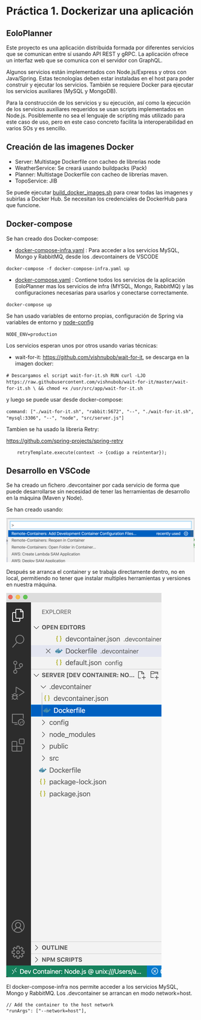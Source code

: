 # Práctica 1. Dockerizar una aplicación

## EoloPlanner

Este proyecto es una aplicación distribuida formada por diferentes servicios que se comunican entre sí usando API REST y gRPC. La aplicación ofrece un interfaz web que se comunica con el servidor con GraphQL. 

Algunos servicios están implementados con Node.js/Express y otros con Java/Spring. Estas tecnologías deben estar instaladas en el host para poder construir y ejecutar los servicios. También se requiere Docker para ejecutar los servicios auxiliares (MySQL y MongoDB).

Para la construcción de los servicios y su ejecución, así como la ejecución de los servicios auxiliares requeridos se usan scripts implementados en Node.js. Posiblemente no sea el lenguaje de scripting más utilizado para este caso de uso, pero en este caso concreto facilita la interoperabilidad en varios SOs y es sencillo.

## Creación de las imagenes Docker

- Server: Multistage Dockerfile con cacheo de librerias node
- WeatherService: Se creará usando buildpacks (Pack)
- Planner: Multistage Dockerfile con cacheo de librerías
maven.
- TopoService: JIB

Se puede ejecutar [build_docker_images.sh](build_docker_images.sh) para crear todas las imagenes y subirlas a Docker Hub. Se necesitan los credenciales de DockerHub para que funcione.

## Docker-compose

Se han creado dos Docker-compose:

- [docker-compose-infra.yaml](docker-compose-infra.yaml) :  Para acceder a los servicios MySQL, Mongo y RabbitMQ, desde los .devcontainers de VSCODE

`docker-compose -f docker-compose-infra.yaml up`

- [docker-compose.yaml](docker-compose.yaml) :  Contiene todos los servicios de la aplicación EoloPlanner mas los servicios de infra (MYSQL, Mongo, RabbitMQ) y las configuraciones necesarias para usarlos y conectarse correctamente.

`docker-compose up`

Se han usado variables de entorno propias, configuración de Spring via variables de entorno y [node-config](https://github.com/node-config/node-config)

`NODE_ENV=production`

Los servicios esperan unos por otros usando varias técnicas:
- wait-for-it: https://github.com/vishnubob/wait-for-it, se descarga en la imagen docker:

`# Descargamos el script wait-for-it.sh
RUN curl -LJO https://raw.githubusercontent.com/vishnubob/wait-for-it/master/wait-for-it.sh \
&& chmod +x /usr/src/app/wait-for-it.sh`

y luego se puede usar desde docker-compose:

`command: ["./wait-for-it.sh", "rabbit:5672", "--", "./wait-for-it.sh", "mysql:3306", "--", "node", "src/server.js"]`

Tambien se ha usado la libreria Retry:

https://github.com/spring-projects/spring-retry

        retryTemplate.execute(context -> {codigo a reintentar});

## Desarrollo en VSCode

Se ha creado un fichero .devcontainer por cada servicio de forma que puede desarrollarse sin necesidad de tener las herramientas de desarrollo en la máquina (Maven y Node).

Se han creado usando:

![](create_remote_container.png)

Después se arranca el container y se trabaja directamente dentro, no en local, permitiendo no tener que instalar multiples herramientas y versiones en nuestra máquina.

![](remote-container.png)

El docker-compose-infra nos permite acceder a los servicios MySQL, Mongo y RabbitMQ. Los .devcontainer se arrancan en modo network=host.

	// Add the container to the host network
	"runArgs": ["--network=host"],
